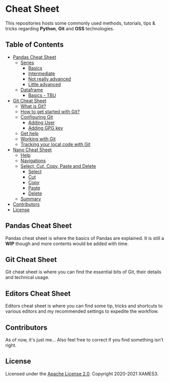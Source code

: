 <!-- markdownlint-disable MD033 MD041 -->

# Cheat Sheet

This repositories hosts some commonly used methods, tutorials, tips & tricks regarding **Python**, **Git** and **OSS** technologies.

## Table of Contents

- [Pandas Cheat Sheet](#pandas-cheat-sheet)
  - [Series](https://github.com/xames3/cheat_sheet/blob/master/pandas/series_1%20(basics).ipynb)
    - [Basics](https://github.com/xames3/cheat_sheet/blob/master/pandas/series_1%20(basics).ipynb)
    - [Intermediate](https://github.com/xames3/cheat_sheet/blob/master/pandas/series_2%20(intermediate).ipynb)
    - [Not really advanced](https://github.com/xames3/cheat_sheet/blob/master/pandas/series_3%20(not%20really%20advanced).ipynb)
    - [Little advanced](https://github.com/xames3/cheat_sheet/blob/master/pandas/series_4%20(little%20advanced).ipynb)
  - [Dataframe](#dataframe)
    - [Basics - TBU](#basics)
    <!-- - [Intermediate](#intermediate)
    - [Not really advanced](#not-really-advanced)
    - [Little advanced](#little-advanced) -->
- [Git Cheat Sheet](https://github.com/xames3/cheat_sheet/blob/master/git/basics.md)
  - [What is Git?](https://github.com/xames3/cheat_sheet/blob/master/git/basics.md#what-is-git)
  - [How to get started with Git?](https://github.com/xames3/cheat_sheet/blob/master/git/basics.md#how-to-get-started-with-git)
  - [Configuring Git](https://github.com/xames3/cheat_sheet/blob/master/git/basics.md#configuring-git)
    - [Adding User](https://github.com/xames3/cheat_sheet/blob/master/git/basics.md#adding-user)
    - [Adding GPG key](https://github.com/xames3/cheat_sheet/blob/master/git/basics.md#adding-gpg-key)
  - [Get help](https://github.com/xames3/cheat_sheet/blob/master/git/basics.md#get-help)
  - [Working with Git](https://github.com/xames3/cheat_sheet/blob/master/git/basics.md#working-with-git)
  - [Tracking your local code with Git](https://github.com/xames3/cheat_sheet/blob/master/git/basics.md#tracking-your-local-code-with-git)
- [Nano Cheat Sheet](https://github.com/xames3/cheat_sheet/blob/master/editors/nano.md)
  - [Help](https://github.com/xames3/cheat_sheet/blob/master/editors/nano.md#help)
  - [Navigations](https://github.com/xames3/cheat_sheet/blob/master/editors/nano.md#navigations)
  - [Select, Cut, Copy, Paste and Delete](https://github.com/xames3/cheat_sheet/blob/master/editors/nano.md#select-cut-copy-paste-and-delete)
    - [Select](https://github.com/xames3/cheat_sheet/blob/master/editors/nano.md#select)
    - [Cut](https://github.com/xames3/cheat_sheet/blob/master/editors/nano.md#cut)
    - [Copy](https://github.com/xames3/cheat_sheet/blob/master/editors/nano.md#copy)
    - [Paste](https://github.com/xames3/cheat_sheet/blob/master/editors/nano.md#paste)
    - [Delete](https://github.com/xames3/cheat_sheet/blob/master/editors/nano.md#delete)
  - [Summary](https://github.com/xames3/cheat_sheet/blob/master/editors/nano.md#summary)
- [Contributors](#contributors)
- [License](#license)

## Pandas Cheat Sheet

Pandas cheat sheet is where the basics of Pandas are explained. It is still a **WIP** though and more contents would be added with time.

## Git Cheat Sheet

Git cheat sheet is where you can find the essential bits of Git, their details and technical usage.

## Editors Cheat Sheet

Editors cheat sheet is where you can find some tip, tricks and shortcuts to various editors and my recommended settings to expedite the workflow.

## Contributors

As of now, it's just me... Also feel free to correct if you find something isn't right.

## License

Licensed under the [Apache License 2.0](https://github.com/xames3/cheat_sheet/blob/master/LICENSE). Copyright 2020-2021 XAMES3.

